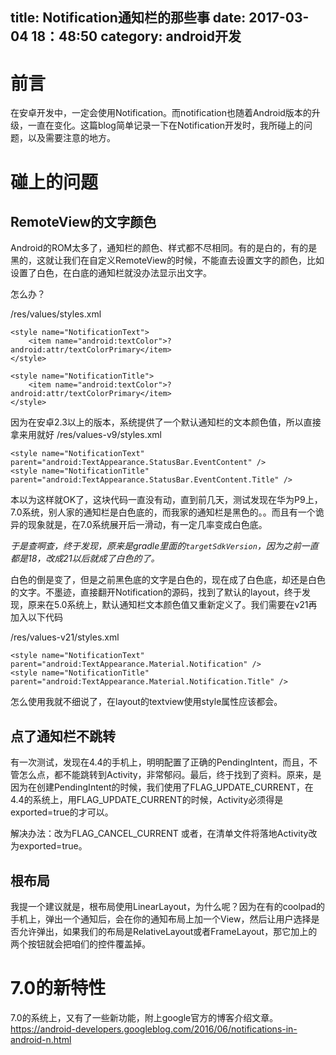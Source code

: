 title: Notification通知栏的那些事
date: 2017-03-04 18：48:50
category: android开发
---

# 前言

在安卓开发中，一定会使用Notification。而notification也随着Android版本的升级，一直在变化。这篇blog简单记录一下在Notification开发时，我所碰上的问题，以及需要注意的地方。

# 碰上的问题
## RemoteView的文字颜色
Android的ROM太多了，通知栏的颜色、样式都不尽相同。有的是白的，有的是黑的，这就让我们在自定义RemoteView的时候，不能直去设置文字的颜色，比如设置了白色，在白底的通知栏就没办法显示出文字。

怎么办？

/res/values/styles.xml
```
<style name="NotificationText">
    <item name="android:textColor">?android:attr/textColorPrimary</item>
</style>

<style name="NotificationTitle">
    <item name="android:textColor">?android:attr/textColorPrimary</item>
</style>

```

因为在安卓2.3以上的版本，系统提供了一个默认通知栏的文本颜色值，所以直接拿来用就好
/res/values-v9/styles.xml
```
<style name="NotificationText" parent="android:TextAppearance.StatusBar.EventContent" />
<style name="NotificationTitle" parent="android:TextAppearance.StatusBar.EventContent.Title" />
```

本以为这样就OK了，这块代码一直没有动，直到前几天，测试发现在华为P9上，7.0系统，别人家的通知栏是白色底的，而我家的通知栏是黑色的。。而且有一个诡异的现象就是，在7.0系统展开后一滑动，有一定几率变成白色底。

*于是查啊查，终于发现，原来是gradle里面的`targetSdkVersion`，因为之前一直都是18，改成21以后就成了白色的了。*

白色的倒是变了，但是之前黑色底的文字是白色的，现在成了白色底，却还是白色的文字。不墨迹，直接翻开Notification的源码，找到了默认的layout，终于发现，原来在5.0系统上，默认通知栏文本颜色值又重新定义了。我们需要在v21再加入以下代码

/res/values-v21/styles.xml
```
<style name="NotificationText" parent="android:TextAppearance.Material.Notification" />
<style name="NotificationTitle" parent="android:TextAppearance.Material.Notification.Title" />
```

怎么使用我就不细说了，在layout的textview使用style属性应该都会。

## 点了通知栏不跳转

有一次测试，发现在4.4的手机上，明明配置了正确的PendingIntent，而且，不管怎么点，都不能跳转到Activity，非常郁闷。最后，终于找到了资料。原来，是因为在创建PendingIntent的时候，我们使用了FLAG_UPDATE_CURRENT，在4.4的系统上，用FLAG_UPDATE_CURRENT的时候，Activity必须得是exported=true的才可以。

解决办法：改为FLAG_CANCEL_CURRENT 或者，在清单文件将落地Activity改为exported=true。

## 根布局
我提一个建议就是，根布局使用LinearLayout，为什么呢？因为在有的coolpad的手机上，弹出一个通知后，会在你的通知布局上加一个View，然后让用户选择是否允许弹出，如果我们的布局是RelativeLayout或者FrameLayout，那它加上的两个按钮就会把咱们的控件覆盖掉。

# 7.0的新特性
7.0的系统上，又有了一些新功能，附上google官方的博客介绍文章。
https://android-developers.googleblog.com/2016/06/notifications-in-android-n.html